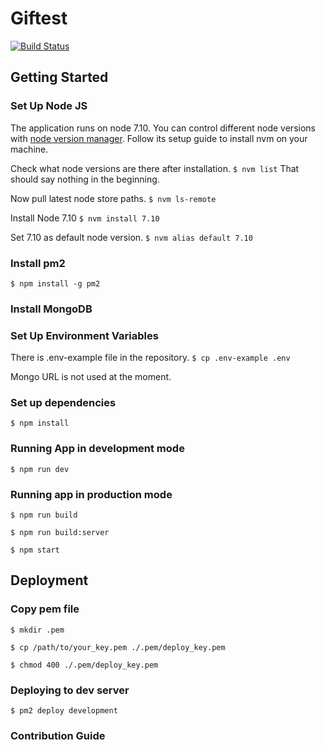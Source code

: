 # Giftest

[![Build Status](https://travis-ci.com/socialsweetheartsgmbh/giftests.svg?token=VxhwSh6sNxL2ihNehWen&branch=master)](https://travis-ci.com/socialsweetheartsgmbh/giftests)

## Getting Started

### Set Up Node JS
The application runs on node 7.10. You can control different node versions with [node version manager](https://github.com/creationix/nvm).
Follow its setup guide to install nvm on your machine.

Check what node versions are there after installation.
`$ nvm list`
That should say nothing in the beginning.

Now pull latest node store paths.
`$ nvm ls-remote`

Install Node 7.10
`$ nvm install 7.10`

Set 7.10 as default node version.
`$ nvm alias default 7.10`

### Install pm2
`$ npm install -g pm2`

### Install MongoDB

### Set Up Environment Variables

There is .env-example file in the repository.
`$ cp .env-example .env`

Mongo URL is not used at the moment.

### Set up dependencies
`$ npm install`

### Running App in development mode
`$ npm run dev`

### Running app in production mode

`$ npm run build`

`$ npm run build:server`

`$ npm start`

## Deployment

### Copy pem file
`$ mkdir .pem`

`$ cp /path/to/your_key.pem ./.pem/deploy_key.pem`

`$ chmod 400 ./.pem/deploy_key.pem`

### Deploying to dev server
`$ pm2 deploy development`

### Contribution Guide
